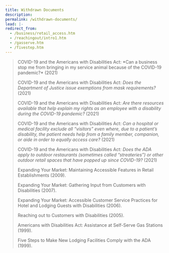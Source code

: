 ```yaml
---
title: Withdrawn Documents
description: 
permalink: /withdrawn-documents/
lead: |- 
redirect_from:
  - /business/retail_access.htm
  - /reachingout/intro1.htm
  - /gasserve.htm
  - /fivestep.htm
---
```

<blockquote>
COVID-19 and the Americans with Disabilities Act: *Can a business stop me from bringing in my
service animal because of the COVID-19 pandemic?* (2021)

COVID-19 and the Americans with Disabilities Act: *Does the Department of Justice issue
exemptions from mask requirements?* (2021)

COVID-19 and the Americans with Disabilities Act: *Are there resources available that help
explain my rights as an employee with a disability during the COVID-19 pandemic?* (2021)

COVID-19 and the Americans with Disabilities Act: *Can a hospital or medical facility exclude all
“visitors” even where, due to a patient’s disability, the patient needs help from a family
member, companion, or aide in order to equally access care?* (2021)

COVID-19 and the Americans with Disabilities Act: *Does the ADA apply to outdoor restaurants
(sometimes called “streateries”) or other outdoor retail spaces that have popped up since
COVID-19?* (2021)

Expanding Your Market: Maintaining Accessible Features in Retail Establishments (2009).

Expanding Your Market: Gathering Input from Customers with Disabilities (2007).

Expanding Your Market: Accessible Customer Service Practices for Hotel and Lodging Guests
with Disabilities (2006).

Reaching out to Customers with Disabilities (2005).

Americans with Disabilities Act: Assistance at Self-Serve Gas Stations (1999).

Five Steps to Make New Lodging Facilities Comply with the ADA (1999).
</blockquote>
